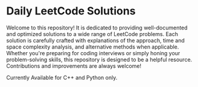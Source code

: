 # Daily LeetCode Solutions 

Welcome to this repository! It is dedicated to providing well-documented and optimized solutions to a wide range of LeetCode problems. Each solution is carefully crafted with explanations of the approach, time and space complexity analysis, and alternative methods when applicable. Whether you're preparing for coding interviews or simply honing your problem-solving skills, this repository is designed to be a helpful resource. Contributions and improvements are always welcome!

Currently Available for C++ and Python only.

